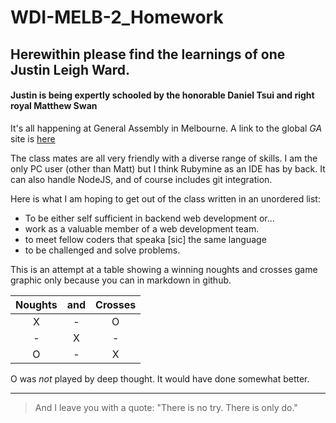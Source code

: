 # WDI-MELB-2_Homework
Herewithin please find the learnings of one Justin Leigh Ward.
---
#### Justin is being expertly schooled by the honorable Daniel Tsui and right royal Matthew Swan

It's all happening at General Assembly in Melbourne. A link to the global *GA* site is [here](https://www.generalassemb.ly)

The class mates are all very friendly with a diverse range of skills. I am the only PC user (other than Matt) but I think 
Rubymine as an IDE has by back. It can also handle NodeJS, and of course includes git integration.

Here is what I am hoping to get out of the class written in an unordered list:
+ To be either self sufficient in backend web development or...
+ work as a valuable member of a web development team.
+ to meet fellow coders that speaka [sic] the same language
+ to be challenged and solve problems.

This is an attempt at a table showing a winning noughts and crosses game graphic only because you can in markdown in github.

| Noughts | and | Crosses |
|:---: |:---:|:---:|
|X|-|O|
|-|X|-|
|O|-|X|

O was *not* played by deep thought. It would have done somewhat better.

---
> And I leave you with a quote: "There is no try. There is only do."



